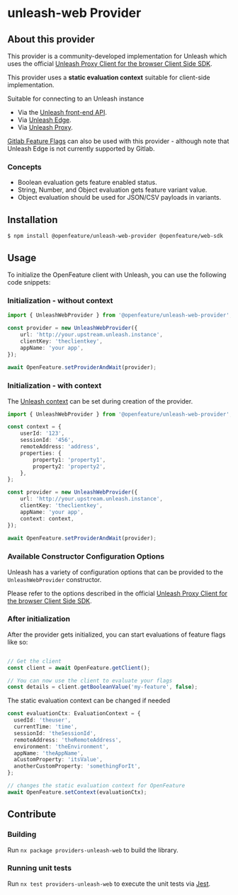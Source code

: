 # unleash-web Provider

## About this provider

This provider is a community-developed implementation for Unleash which uses the official [Unleash Proxy Client for the browser Client Side SDK](https://docs.getunleash.io/reference/sdks/javascript-browser).

This provider uses a **static evaluation context** suitable for client-side implementation.

Suitable for connecting to an Unleash instance

* Via the [Unleash front-end API](https://docs.getunleash.io/reference/front-end-api).
* Via [Unleash Edge](https://docs.getunleash.io/reference/unleash-edge).
* Via [Unleash Proxy](https://docs.getunleash.io/reference/unleash-proxy).

[Gitlab Feature Flags](https://docs.gitlab.com/ee/operations/feature_flags.html) can also be used with this provider - although note that Unleash Edge is not currently supported by Gitlab.

### Concepts
* Boolean evaluation gets feature enabled status.
* String, Number, and Object evaluation gets feature variant value.
* Object evaluation should be used for JSON/CSV payloads in variants.

## Installation

```shell
$ npm install @openfeature/unleash-web-provider @openfeature/web-sdk
```

## Usage

To initialize the OpenFeature client with Unleash, you can use the following code snippets:

### Initialization - without context

```ts
import { UnleashWebProvider } from '@openfeature/unleash-web-provider';

const provider = new UnleashWebProvider({
    url: 'http://your.upstream.unleash.instance',
    clientKey: 'theclientkey',
    appName: 'your app',
});
  
await OpenFeature.setProviderAndWait(provider);
```

### Initialization - with context

The [Unleash context](https://docs.getunleash.io/reference/unleash-context) can be set during creation of the provider.

```ts
import { UnleashWebProvider } from '@openfeature/unleash-web-provider';

const context = {
    userId: '123',
    sessionId: '456',
    remoteAddress: 'address',
    properties: {
        property1: 'property1',
        property2: 'property2',
    },
};

const provider = new UnleashWebProvider({
    url: 'http://your.upstream.unleash.instance',
    clientKey: 'theclientkey',
    appName: 'your app',
    context: context,
});
  
await OpenFeature.setProviderAndWait(provider);
```


### Available Constructor Configuration Options

Unleash has a variety of configuration options that can be provided to the `UnleashWebProvider` constructor.

Please refer to the options described in the official [Unleash Proxy Client for the browser Client Side SDK](https://docs.getunleash.io/reference/sdks/javascript-browser#available-options).




### After initialization

After the provider gets initialized, you can start evaluations of feature flags like so:

```ts

// Get the client 
const client = await OpenFeature.getClient();

// You can now use the client to evaluate your flags
const details = client.getBooleanValue('my-feature', false);
```

The static evaluation context can be changed if needed

```ts
const evaluationCtx: EvaluationContext = {
  usedId: 'theuser',
  currentTime: 'time',
  sessionId: 'theSessionId',
  remoteAddress: 'theRemoteAddress',
  environment: 'theEnvironment',
  appName: 'theAppName',
  aCustomProperty: 'itsValue',
  anotherCustomProperty: 'somethingForIt',
};

// changes the static evaluation context for OpenFeature
await OpenFeature.setContext(evaluationCtx);

```

## Contribute

### Building

Run `nx package providers-unleash-web` to build the library.

### Running unit tests

Run `nx test providers-unleash-web` to execute the unit tests via [Jest](https://jestjs.io).
